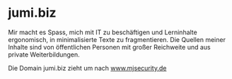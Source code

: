 # jumi.biz

Mir macht es Spass, mich mit IT zu beschäftigen und Lerninhalte ergonomisch, in minimalisierte Texte zu fragmentieren. Die Quellen meiner Inhalte sind von öffentlichen Personen mit großer Reichweite und aus private Weiterbildungen.

Die Domain jumi.biz zieht um nach www.mjsecurity.de
